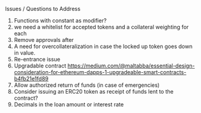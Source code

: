 Issues / Questions to Address

1. Functions with constant as modifier?
2. we need a whitelist for accepted tokens and a collateral weighting for each 
3. Remove approvals after 
4. A need for overcollateralization in case the locked up token goes down in value. 
5. Re-entrance issue
6. Upgradable contract https://medium.com/@maltabba/essential-design-consideration-for-ethereum-dapps-1-upgradeable-smart-contracts-b4fb21e1fd89
7. Allow authorized return of funds (in case of emergencies)
8. Consider issuing an ERC20 token as receipt of funds lent to the contract? 
9. Decimals in the loan amount or interest rate 